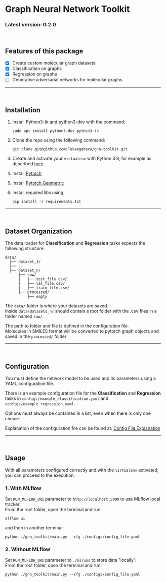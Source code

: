 # **Graph Neural Network Toolkit**

### Latest version: 0.2.0
<br/>

## Features of this package
- [x] Create custom molecular graph datasets
- [x] Classification on graphs
- [x] Regression on graphs
- [ ] Generative adversarial networks for molecular graphs

_____________________________________________________________________________________
<br/>

## **Installation**

1. Install Python3-tk and python3-dev with the command:

    ```console
    sudo apt install python3-dev python3-tk
    ```

2. Clone the repo using the following command:

    ```console
    git clone git@github.com:Takaogahara/gnn-toolkit.git
    ```

3. Create and activate your `virtualenv` with Python 3.8, for example as described [here](https://docs.python.org/3/library/venv.html).

4. Install [Pytorch](https://pytorch.org/get-started/locally/)

5. Install [Pytorch Geometric](https://pytorch-geometric.readthedocs.io/en/latest/notes/installation.html)

6. Install required libs using:

    ```conseole
    pip install -r requirements.txt
    ```

_____________________________________________________________________________________
<br/>

## **Dataset Organization**

The data loader for **Classification** and **Regression** tasks expects the following structure:

```console   
data/
  ├── dataset_1/
  ├── ...
  ├── dataset_n/
      ├── raw/
      |   ├── test_file.csv/
      |   ├── val_file.csv/
      |   ├── train_file.csv/
      ├── processed/
          ├── empty
```

The `data/` folder is where your datasets are saved.  
Inside `data/datasets_n/` should contain a root folder with the .csv files in a folder named `raw/`.

The path to folder and file is defined in the configuration file.  
Molecules in SMILES format will be converted to pytorch graph objects and saved in the `processed/` folder
_____________________________________________________________________________________
<br/>

## **Configuration**

You must define the network model to be used and its parameters using a YAML configuration file.

There is an example configuration file for the **Classification** and **Regression** tasks in `configs/example_classification.yaml` and `configs/example_regression.yaml`.

Options must always be contained in a list, even when there is only one choice.

Explanation of the configuration file can be found at: [Config File Explanation](./assets/config_file.md)
_____________________________________________________________________________________
<br/>

## **Usage**
With all parameters configured correctly and with the `virtualenv` activated, you can proceed to the execution.

### **1. With MLflow**
Set `RUN_MLFLOW_URI` parameter to `http://localhost:5000` to use MLflow local tracker.  
From the root folder, open the terminal and run:
  ```console
  mlflow ui
  ```
and then in another terminal:

  ```console
  python ./gnn_toolkit/main.py --cfg ./configs/config_file.yaml
  ```

### **2. Without MLflow**
Set `RUN_MLFLOW_URI` parameter to `./mlruns` to store data "locally".  
From the root folder, open the terminal and run:
  ```console
  python ./gnn_toolkit/main.py --cfg ./configs/config_file.yaml
  ```